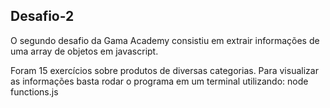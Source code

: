 ## Desafio-2
O segundo desafio da Gama Academy consistiu em extrair informações de uma array de objetos em javascript.

Foram 15 exercícios sobre produtos de diversas categorias. Para visualizar as informações basta rodar o programa em um terminal utilizando: node functions.js